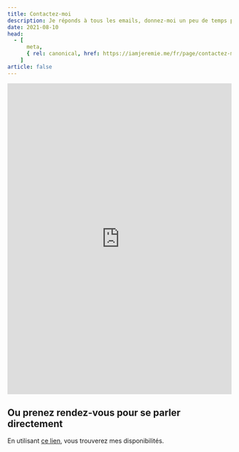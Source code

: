 ```yaml
---
title: Contactez-moi
description: Je réponds à tous les emails, donnez-moi un peu de temps pour vous répondre au mieux.
date: 2021-08-10
head:
  - [
      meta,
      { rel: canonical, href: https://iamjeremie.me/fr/page/contactez-moi/ },
    ]
article: false
---
```


<!-- markdownlint-disable MD033 -->
<style>
  iframe.contact-form {
    height: 50em;
  }
iframe.newsletter-embed {
  width: 100%;
  height: 17.5em;
}
</style>
<iframe class="contact-form"
  src="https://tally.so/embed/w5BEXQ?alignLeft=1&hideTitle=1&transparentBackground=1"
  width="100%"
  frameborder="0"
  marginheight="0"
  marginwidth="0"
  title="Une question ? Contactez-moi.">
</iframe>

## Ou prenez rendez-vous pour se parler directement

En utilisant [ce lien](https://calendly.com/iamjeremie/first-call), vous trouverez mes disponibilités.
